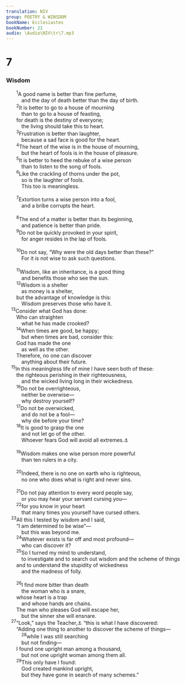 ```yaml
---
translation: NIV
group: POETRY & WINSDOM
bookName: Ecclesiastes 
bookNumber: 21
audio: \Audio\NIV\tr\7.mp3
---
```


<div class="title"><h1>7</h1><h3>Wisdom </h3></div>
<span class="verse tr_7_1">  <sup>1</sup>A good name is better than fine perfume, <br/>   and the day of death better than the day of birth. <br/></span>
<span class="verse tr_7_2">  <sup>2</sup>It is better to go to a house of mourning <br/>   than to go to a house of feasting, <br/>  for death is the destiny of everyone; <br/>   the living should take this to heart. <br/></span>
<span class="verse tr_7_3">  <sup>3</sup>Frustration is better than laughter, <br/>   because a sad face is good for the heart. <br/></span>
<span class="verse tr_7_4">  <sup>4</sup>The heart of the wise is in the house of mourning, <br/>   but the heart of fools is in the house of pleasure. <br/></span>
<span class="verse tr_7_5">  <sup>5</sup>It is better to heed the rebuke of a wise person <br/>   than to listen to the song of fools. <br/></span>
<span class="verse tr_7_6">  <sup>6</sup>Like the crackling of thorns under the pot, <br/>   so is the laughter of fools. <br/>   This too is meaningless. <br/><br/></span>
<span class="verse tr_7_7">  <sup>7</sup>Extortion turns a wise person into a fool, <br/>   and a bribe corrupts the heart. <br/><br/></span>
<span class="verse tr_7_8">  <sup>8</sup>The end of a matter is better than its beginning, <br/>   and patience is better than pride. <br/></span>
<span class="verse tr_7_9">  <sup>9</sup>Do not be quickly provoked in your spirit, <br/>   for anger resides in the lap of fools. <br/><br/></span>
<span class="verse tr_7_10">  <sup>10</sup>Do not say, “Why were the old days better than these?” <br/>   For it is not wise to ask such questions. <br/><br/></span>
<span class="verse tr_7_11">  <sup>11</sup>Wisdom, like an inheritance, is a good thing <br/>   and benefits those who see the sun. <br/></span>
<span class="verse tr_7_12">  <sup>12</sup>Wisdom is a shelter <br/>   as money is a shelter, <br/>  but the advantage of knowledge is this: <br/>   Wisdom preserves those who have it. <br/></span>
<span class="verse tr_7_13"> <sup>13</sup>Consider what God has done: <br/>  Who can straighten <br/>   what he has made crooked? <br/></span>
<span class="verse tr_7_14">  <sup>14</sup>When times are good, be happy; <br/>   but when times are bad, consider this: <br/>  God has made the one <br/>   as well as the other. <br/>  Therefore, no one can discover <br/>   anything about their future. <br/></span>
<span class="verse tr_7_15"> <sup>15</sup>In this meaningless life of mine I have seen both of these: <br/>  the righteous perishing in their righteousness, <br/>   and the wicked living long in their wickedness. <br/></span>
<span class="verse tr_7_16">  <sup>16</sup>Do not be overrighteous, <br/>   neither be overwise— <br/>   why destroy yourself? <br/></span>
<span class="verse tr_7_17">  <sup>17</sup>Do not be overwicked, <br/>   and do not be a fool— <br/>   why die before your time? <br/></span>
<span class="verse tr_7_18">  <sup>18</sup>It is good to grasp the one <br/>   and not let go of the other. <br/>   Whoever fears God will avoid all extremes.<a data-toggle="tooltip" data-placement="bottom" title="Or will follow them both">⚓</a><br/><br/></span>
<span class="verse tr_7_19">  <sup>19</sup>Wisdom makes one wise person more powerful <br/>   than ten rulers in a city. <br/><br/></span>
<span class="verse tr_7_20">  <sup>20</sup>Indeed, there is no one on earth who is righteous, <br/>   no one who does what is right and never sins. <br/><br/></span>
<span class="verse tr_7_21">  <sup>21</sup>Do not pay attention to every word people say, <br/>   or you may hear your servant cursing you— <br/></span>
<span class="verse tr_7_22">  <sup>22</sup>for you know in your heart <br/>   that many times you yourself have cursed others. <br/></span>
<span class="verse tr_7_23"> <sup>23</sup>All this I tested by wisdom and I said, <br/>  “I am determined to be wise”— <br/>   but this was beyond me. <br/></span>
<span class="verse tr_7_24">  <sup>24</sup>Whatever exists is far off and most profound— <br/>   who can discover it? <br/></span>
<span class="verse tr_7_25">  <sup>25</sup>So I turned my mind to understand, <br/>   to investigate and to search out wisdom and the scheme of things <br/>  and to understand the stupidity of wickedness <br/>   and the madness of folly. <br/><br/></span>
<span class="verse tr_7_26">  <sup>26</sup>I find more bitter than death <br/>   the woman who is a snare, <br/>  whose heart is a trap <br/>   and whose hands are chains. <br/>  The man who pleases God will escape her, <br/>   but the sinner she will ensnare. <br/></span>
<span class="verse tr_7_27"> <sup>27</sup>“Look,” says the Teacher,<a data-toggle="tooltip" data-placement="bottom" title="Or the leader of the assembly">⚓</a> “this is what I have discovered: <br/>  “Adding one thing to another to discover the scheme of things— <br/></span>
<span class="verse tr_7_28">   <sup>28</sup>while I was still searching <br/>   but not finding— <br/>  I found one upright man among a thousand, <br/>   but not one upright woman among them all. <br/></span>
<span class="verse tr_7_29">  <sup>29</sup>This only have I found: <br/>   God created mankind upright, <br/>   but they have gone in search of many schemes.” <br/><br/></span>
